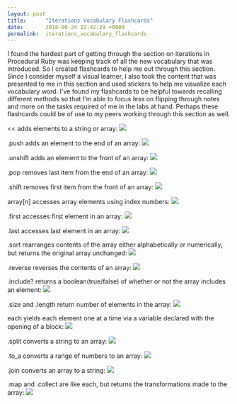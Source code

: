 ```yaml
---
layout: post
title:      "Iterations Vocabulary Flashcards"
date:       2018-06-24 22:42:29 +0000
permalink:  iterations_vocabulary_flashcards
---
```


I found the hardest part of getting through the section on iterations in Procedural Ruby was keeping track of all the new vocabulary that was introduced. So I created flashcards to help me out through this section. Since I consider myself a visual learner, I also took the content that was presented to me in this section and used stickers to help me visualize each vocabulary word. I've found my flashcards to be helpful towards recalling different methods so that I'm able to focus less on flipping through notes and more on the tasks required of me in the labs at hand. Perhaps these flashcards could be of use to my peers working through this section as well.

<< adds elements to a string or array:
![](https://imgur.com/v0tRkWZ)

.push adds an element to the end of an array:
![](https://imgur.com/d7GXX3y)

.unshift adds an element to the front of an array:
![](https://imgur.com/pBI9xMi)

.pop removes last item from the end of an array:
![](https://imgur.com/hWX0wlO)

.shift removes first item from the front of an array:
![](https://imgur.com/ThL9UIc)

array[n] accesses array elements using index numbers:
![](https://imgur.com/lriVToy)

.first accesses first element in an array:
![](https://imgur.com/QERYDWo)

.last accesses last element in an array:
![](https://imgur.com/5h8sI9W)

.sort rearranges contents of the array either alphabetically or numerically, but returns the original array unchanged:
![](https://imgur.com/sBCL5y9)

.reverse reverses the contents of an array:
![](https://imgur.com/zhAYd6X)

.include? returns a boolean(true/false) of whether or not the array includes an element:
![](https://imgur.com/b2vCo9T)

.size and .length return number of elements in the array:
![](https://imgur.com/jC1VAvT)

each yields each element one at a time via a variable declared with the opening of a block:
![](https://imgur.com/7H5JMpt)

.split converts a string to an array:
![](https://imgur.com/V45mfYL)

.to_a converts a range of numbers to an array:
![](https://imgur.com/JvdAFpG)

.join converts an array to a string:
![](https://imgur.com/E96uP5K)

.map and .collect are like each, but returns the transformations made to the array:
![](https://imgur.com/C9yLBu9)
